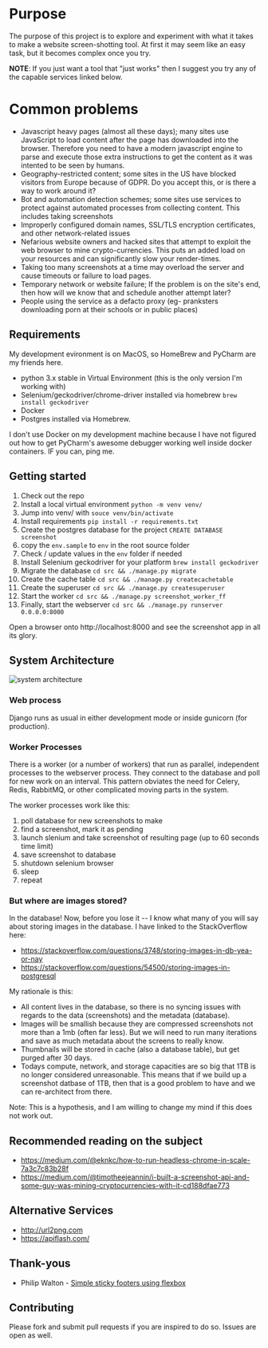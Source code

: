 # Purpose
The purpose of this project is to explore and experiment with what it takes to
make a website screen-shotting tool. At first it may seem like an easy task, 
but it becomes complex once you try. 

**NOTE**: If you just want a tool that "just works" then I suggest you try any of the
capable services linked below. 

# Common problems

  * Javascript heavy pages (almost all these days); many sites use JavaScript to
    load content after the page has downloaded into the browser. Therefore you
    need to have a modern javascript engine to parse and execute those extra
    instructions to get the content as it was intented to be seen by humans.
  * Geography-restricted content; some sites in the US have blocked visitors 
    from Europe because of GDPR. Do you accept this, or is there a way to work
    around it?
  * Bot and automation detection schemes; some sites use services to protect against
    automated processes from collecting content. This includes taking screenshots
  * Improperly configured domain names, SSL/TLS encryption certificates, and other
    network-related issues
  * Nefarious website owners and hacked sites that attempt to exploit the web browser
    to mine crypto-currencies. This puts an added load on your resources and can
    significantly slow your render-times.
  * Taking too many screenshots at a time may overload the server and cause timeouts or
    failure to load pages.
  * Temporary network or website failure; If the problem is on the site's end, then how
    will we know that and schedule another attempt later?
  * People using the service as a defacto proxy (eg- pranksters downloading porn at their
    schools or in public places)

## Requirements

My development evironment is on MacOS, so HomeBrew and PyCharm are my friends here. 

  * python 3.x stable in Virtual Environment (this is the only version I'm working with)
  * Selenium/geckodriver/chrome-driver installed via homebrew `brew install geckodriver`
  * Docker
  * Postgres installed via Homebrew.
  
I don't use Docker on my development machine because I have not figured out how to get PyCharm's awesome debugger
working well inside docker containers. IF you can, ping me.

## Getting started

  1. Check out the repo
  1. Install a local virtual environment `python -m venv venv/`
  1. Jump into venv/ with `souce venv/bin/activate`
  1. Install requirements `pip install -r requirements.txt`
  1. Create the postgres database for the project `CREATE DATABASE screenshot`
  1. copy the `env.sample` to `env` in the root source folder 
  1. Check / update values in the `env` folder if needed
  1. Install Selenium geckodriver for your platform `brew install geckodriver`
  1. Migrate the database `cd src && ./manage.py migrate`
  1. Create the cache table `cd src && ./manage.py createcachetable`
  1. Create the superuser `cd src && ./manage.py createsuperuser`
  1. Start the worker `cd src && ./manage.py screenshot_worker_ff`
  1. Finally, start the webserver `cd src && ./manage.py runserver 0.0.0.0:8000`
  
Open a browser onto http://localhost:8000 and see the screenshot app in all its glory.

## System Architecture

![system architecture][systemarch]

### Web process
Django runs as usual in either development mode or inside gunicorn (for production).

### Worker Processes
There is a worker (or a number of workers) that run as parallel, independent processes to the webserver process.
They connect to the database and poll for new work on an interval. This pattern obviates the need for Celery, Redis, 
RabbitMQ, or other complicated moving parts in the system.

The worker processes work like this:

  1. poll database for new screenshots to make
  1. find a screenshot, mark it as pending
  1. launch slenium and take screenshot of resulting page (up to 60 seconds time limit)
  1. save screenshot to database
  1. shutdown selenium browser
  1. sleep
  1. repeat

### But where are images stored?
In the database! Now, before you lose it -- I know what many of you will say about storing images in the database. I 
have linked to the StackOverflow here:

  * https://stackoverflow.com/questions/3748/storing-images-in-db-yea-or-nay
  * https://stackoverflow.com/questions/54500/storing-images-in-postgresql

My rationale is this:

  * All content lives in the database, so there is no syncing issues with regards to the data (screenshots) and the
    metadata (database).
  * Images will be smallish because they are compressed screenshots not more than a 1mb (often far less). But we will
    need to run many iterations and save as much metadata about the screens to really know.
  * Thumbnails will be stored in cache (also a database table), but get purged after 30 days.
  * Todays compute, network, and storage capacities are so big that 1TB is no longer considered unreasonable. This means
    that if we build up a screenshot datbase of 1TB, then that is a good problem to have and we can re-architect from there.

Note: This is a hypothesis, and I am willing to change my mind if this does not work out.

## Recommended reading on the subject

  * https://medium.com/@eknkc/how-to-run-headless-chrome-in-scale-7a3c7c83b28f
  * https://medium.com/@timotheejeannin/i-built-a-screenshot-api-and-some-guy-was-mining-cryptocurrencies-with-it-cd188dfae773

## Alternative Services

  * http://url2png.com
  * https://apiflash.com/

## Thank-yous

  * Philip Walton - [Simple sticky footers using flexbox](https://philipwalton.github.io/solved-by-flexbox/demos/sticky-footer/)

## Contributing

Please fork and submit pull requests if you are inspired to do so. Issues are open as well.  
  
  
[systemarch]: https://raw.githubusercontent.com/undernewmanagement/screenshots/master/docs/assets/system-architecture.jpg "Diagram of system architecture"
              